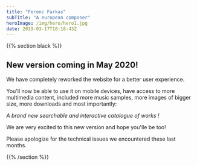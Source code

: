```yaml
---
title: "Ferenc Farkas"
subTitle: "A european composer"
heroImage: /img/hero/hero1.jpg
date: 2019-03-17T18:18:43Z
---
```


{{% section black %}}
## New version coming in May 2020!

We have completely reworked the website for a better user experience.

You'll now be able to use it on mobile devices, have access to more multimedia
content, included more music samples, more images of bigger size, more downloads
and most importantly:

_A brand new searchable and interactive catalogue of works !_

We are very excited to this new version and hope you'lle be too!

Please apologize for the technical issues we encountered these last months.

{{% /section %}}